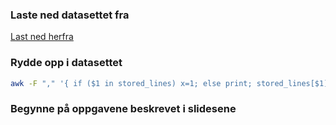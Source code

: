 ### Laste ned datasettet fra
[Last ned herfra](http://data.gov.uk/dataset/road-accidents-safety-data/resource/80b76aec-a0a1-4e14-8235-09cc6b92574a)

### Rydde opp i datasettet
```sh
awk -F "," '{ if ($1 in stored_lines) x=1; else print; stored_lines[$1]=1 }' Vehicles7904.csv.duplicates > outfile.csv
```

### Begynne på oppgavene beskrevet i slidesene
